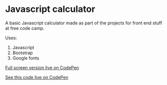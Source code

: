 # Javascript calculator

A basic Javascript calculator made as part of the projects for front end stuff at free code camp.

Uses:

1. Javascript
2. Bootstrap
3. Google fonts

[Full screen version live on CodePen](https://codepen.io/adevwatkin/full/KRXaNK/)

[See this code live on CodePen](https://codepen.io/adevwatkin/pen/KRXaNK "JS-calc")
